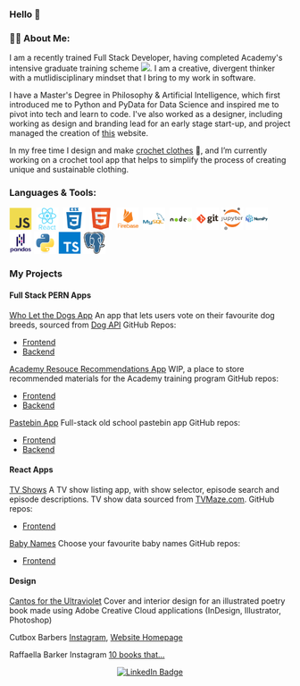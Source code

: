 ### Hello 👋

### :woman_technologist: About Me:

I am a recently trained Full Stack Developer, having completed Academy's intensive graduate training scheme <img src="https://media.giphy.com/media/WUlplcMpOCEmTGBtBW/giphy.gif" width="30">. I am a creative, divergent thinker with a mutlidisciplinary mindset that I bring to my work in software. 

I have a Master's Degree in Philosophy & Artificial Intelligence, which first introduced me to Python and PyData for Data Science and inspired me to pivot into tech and learn to code. I've also worked as a designer, including working as design and branding lead for an early stage start-up, and project managed the creation of [this](https://cutbox.co.uk/) website.

In my free time I design and make [crochet clothes](https://www.instagram.com/originalzericrochet/?hl=en) 🧶, and I’m currently working on a crochet tool app that helps to simplify the process of creating unique and sustainable clothing.

### Languages & Tools:
<div>
    <img src="https://github.com/devicons/devicon/blob/master/icons/javascript/javascript-original.svg" title="JavaScript" alt="JavaScript" width="40" height="40"/>&nbsp;
  <img src="https://github.com/devicons/devicon/blob/master/icons/react/react-original-wordmark.svg" title="React" alt="React" width="40" height="40"/>&nbsp;
  <img src="https://github.com/devicons/devicon/blob/master/icons/css3/css3-plain-wordmark.svg"  title="CSS3" alt="CSS" width="40" height="40"/>&nbsp;
  <img src="https://github.com/devicons/devicon/blob/master/icons/html5/html5-original.svg" title="HTML5" alt="HTML" width="40" height="40"/>&nbsp;
  <img src="https://github.com/devicons/devicon/blob/master/icons/firebase/firebase-plain-wordmark.svg" title="Firebase" alt="Firebase" width="40" height="40"/>&nbsp;
  <img src="https://github.com/devicons/devicon/blob/master/icons/mysql/mysql-original-wordmark.svg" title="MySQL"  alt="MySQL" width="40" height="40"/>&nbsp;
  <img src="https://github.com/devicons/devicon/blob/master/icons/nodejs/nodejs-original-wordmark.svg" title="NodeJS" alt="NodeJS" width="40" height="40"/>&nbsp;
 <img src="https://github.com/devicons/devicon/blob/master/icons/git/git-original-wordmark.svg" title="Git" **alt="Git" width="40" height="40"/>
 <img src="https://github.com/devicons/devicon/blob/master/icons/jupyter/jupyter-original-wordmark.svg" title="Jupyter" **alt="Jupyter" width="40" height="40"/>
 <img src="https://github.com/devicons/devicon/blob/master/icons/numpy/numpy-original-wordmark.svg" title="Numpy" **alt="Numpy" width="40" height="40"/>
 <img src="https://github.com/devicons/devicon/blob/master/icons/pandas/pandas-original-wordmark.svg" title="Pandas" **alt="Pandas" width="40" height="40"/>
 <img src="https://github.com/devicons/devicon/blob/master/icons/python/python-original.svg" title="Python" **alt="Python" width="40" height="40"/>
 <img src="https://github.com/devicons/devicon/blob/master/icons/typescript/typescript-original.svg" title="Typescript" **alt="Typescript" width="40" height="40"/>
 <img src="https://github.com/devicons/devicon/blob/master/icons/postgresql/postgresql-original.svg" title="Adobe Creative Cloud" **alt="Adobe Creative Cloud" width="40" height="40"/>
</div>

### My Projects 
#### Full Stack PERN Apps
[Who Let the Dogs App](https://saj-zeri-patelman-dogvotes.netlify.app/)
An app that lets users vote on their favourite dog breeds, sourced from [Dog API](https://dog.ceo/dog-api/)
GitHub Repos:
 * [Frontend](https://github.com/sajsiv/DogBreedFrontend)
 * [Backend](https://github.com/roshnihpatel/Dog-Breed-Voting-Backend)

[Academy Resouce Recommendations App](https://creative-crumble-9b3f47.netlify.app/)
WIP, a place to store recommended materials for the Academy training program
GitHub repos:
* [Frontend](https://github.com/JacobCutts13/za-an-ab-ja-catalog-backend)
* [Backend](https://github.com/JacobCutts13/za-an-ab-ja-catalog-frontend)

[Pastebin App]()
Full-stack old school pastebin app
GitHub repos:
* [Frontend](https://github.com/matbatten/Mat-AnnaZeri-Pastebin-Frontend)
* [Backend](https://github.com/azerijt/Mat-AnnaZeri-Pastebin-App)

#### React Apps

[TV Shows](https://tv-shows-fola-az.netlify.app/)
A TV show listing app, with show selector, episode search and episode descriptions. TV show data sourced from [TVMaze.com](https://www.tvmaze.com/).
GitHub repos:
* [Frontend](https://github.com/azerijt/tv-shows)

[Baby Names](https://baby-names-picker-site.netlify.app/)
Choose your favourite baby names
GitHub repos:
* [Frontend](https://github.com/azerijt/react-baby-names)



#### Design 
[Cantos for the Ultraviolet](https://www.amazon.co.uk/Cantos-Ultraviolet-Elizabeth-Bazeley/dp/1399908863/ref=sr_1_1?crid=38K1RMJBFXGWK&keywords=cantos+for+the+ultraviolet&qid=1652808741&sprefix=cantos+for+the+ultraviolet%2Caps%2C61&sr=8-1)
Cover and interior design for an illustrated poetry book made using Adobe Creative Cloud applications (InDesign, Illustrator, Photoshop)

Cutbox Barbers [Instagram](https://www.instagram.com/cutboxbarbers/), [Website Homepage](https://cutbox.co.uk/)

Raffaella Barker Instagram [10 books that...](https://www.instagram.com/stories/highlights/18195612919139199/?hl=en)

<div id="badges" align="center">
  <a href="https://www.linkedin.com/in/azjtemir/">
  <img src="https://img.shields.io/badge/LinkedIn-blue?style=for-the-badge&logo=linkedin&logoColor=white" alt="LinkedIn Badge"/>
    </a>
</div>

